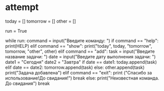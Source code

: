 # attempt
today = []
tomorrow = [] 
other = []

run = True

while run:
  command = input("Введите команду: ")
  if command == "help":
    print(HELP)
  elif command == "show":
    print("today", today, "tomorrow", tomorrow, "other", other)
  elif command == "add":
    task = input("Введите название задачи: ")
    date = input("Введите дату выполнения задачи: ")
    date1 = "Сегодня"
    date2 = "Завтра"
    if date == date1:
     today.append(task)
    elif date == date2:
      tomorrow.append(task)
    else:
      other.append(task)
    print("Задача добавлена")
  elif command == "exit":
    print ("Спасибо за использование!До свидания!")
    break
  else: 
    print("Неизвестная команда. До свидания")
    break
